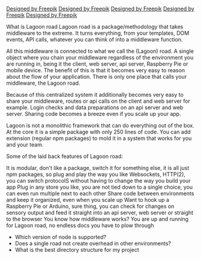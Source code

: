 <a href="http://www.freepik.com/free-vector/beach-in-a-top-view-background_888945.htm">Designed by Freepik</a>
<a href='http://www.freepik.com/free-vector/collection-with-flat-summer-fruit_870523.htm'>Designed by Freepik</a>
<a href="http://www.freepik.com/free-vector/grunge-brushes_1051421.htm">Designed by Freepik</a>
<a href="http://www.freepik.com/free-vector/paint-stains-template_712917.htm">Designed by Freepik</a>
<a href="http://www.freepik.com/free-vector/swimming-pool-in-a-top-view-with-deck-chairs_889318.htm">Designed by Freepik</a>

What is Lagoon road
Lagoon road is a package/methodology that takes middleware to the extreme. It turns everything, from your templates, DOM events, API calls, whatever you can think of into a middleware function.

All this middleware is connected to what we call the (Lagoon) road. A single object where you chain your middleware regardless of the environment you are running in, being it the client, web server, api server, Raspberry Pie or mobile device. The benefit of this is that it becomes very easy to reason about the flow of your application. There is only one place that calls your middleware, the Lagoon road.

Because of this centralized system it additionally becomes very easy to share your middleware, routes or api calls on the client and web server for example. Login checks and data preparations on an api server and web server. Sharing code becomes a breeze even if you scale up your app.

Lagoon is not a monolithic framework that can do everything out of the box. At the core it is a simple package with only 250 lines of code. You can add extension (regular npm packages) to mold it in a system that works for you and your team.

Some of the laid back features of Lagoon road:

It is modular, don't like a package, switch it for something else, it is all just npm packages, so plug and play the way you like
Websockets, HTTP(2), you can switch protocolS without having to change the way you build your app
Plug in any store you like, you are not tied down to a single choice, you can even run multiple next to each other
Share code between environments and keep it organized, even when you scale up
Want to hook up a Raspberry Pie or Arduino, sure thing, you can check for changes on sensory output and feed it straight into an api server, web server or straight to the browser
You know how middleware works? You are up and running for Lagoon road, no endless docs you have to plow through

- Which version of node is supported?
- Does a single road not create overhead in other environments?
- What is the best directory structure for my project
